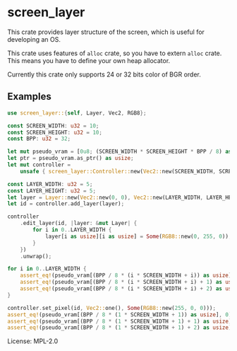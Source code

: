 # screen_layer

This crate provides layer structure of the screen, which is useful for developing an OS.

This crate uses features of `alloc` crate, so you have to extern `alloc` crate. This means you
have to define your own heap allocator.

Currently this crate only supports 24 or 32 bits color of BGR order.

## Examples

```rust
use screen_layer::{self, Layer, Vec2, RGB8};

const SCREEN_WIDTH: u32 = 10;
const SCREEN_HEIGHT: u32 = 10;
const BPP: u32 = 32;

let mut pseudo_vram = [0u8; (SCREEN_WIDTH * SCREEN_HEIGHT * BPP / 8) as usize];
let ptr = pseudo_vram.as_ptr() as usize;
let mut controller =
    unsafe { screen_layer::Controller::new(Vec2::new(SCREEN_WIDTH, SCREEN_HEIGHT), BPP, ptr) };

const LAYER_WIDTH: u32 = 5;
const LAYER_HEIGHT: u32 = 5;
let layer = Layer::new(Vec2::new(0, 0), Vec2::new(LAYER_WIDTH, LAYER_HEIGHT));
let id = controller.add_layer(layer);

controller
    .edit_layer(id, |layer: &mut Layer| {
        for i in 0..LAYER_WIDTH {
            layer[i as usize][i as usize] = Some(RGB8::new(0, 255, 0));
        }
    })
    .unwrap();

for i in 0..LAYER_WIDTH {
    assert_eq!(pseudo_vram[(BPP / 8 * (i * SCREEN_WIDTH + i)) as usize], 0);
    assert_eq!(pseudo_vram[(BPP / 8 * (i * SCREEN_WIDTH + i) + 1) as usize], 255);
    assert_eq!(pseudo_vram[(BPP / 8 * (i * SCREEN_WIDTH + i) + 2) as usize], 0);
}

controller.set_pixel(id, Vec2::one(), Some(RGB8::new(255, 0, 0)));
assert_eq!(pseudo_vram[(BPP / 8 * (1 * SCREEN_WIDTH + 1)) as usize], 0);
assert_eq!(pseudo_vram[(BPP / 8 * (1 * SCREEN_WIDTH + 1) + 1) as usize], 0);
assert_eq!(pseudo_vram[(BPP / 8 * (1 * SCREEN_WIDTH + 1) + 2) as usize], 255);
```

License: MPL-2.0
